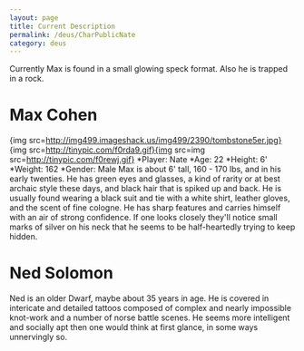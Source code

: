 ```yaml
---
layout: page
title: Current Description
permalink: /deus/CharPublicNate
category: deus
---
```

Currently Max is found in a small glowing speck format.  Also he is trapped in a rock.

# Max Cohen
{img src=http://img499.imageshack.us/img499/2390/tombstone5er.jpg}
{img src=http://tinypic.com/f0rda9.gif}{img src=img src=http://tinypic.com/f0rewj.gif}
*Player: Nate
*Age: 22
*Height: 6'
*Weight: 162
*Gender: Male
Max is about 6' tall, 160 - 170 lbs, and in his early twenties.  He has green eyes and glasses, a kind of rarity or at best archaic style these days, and black hair that is spiked up and back.  He is usually found wearing a black suit and tie with a white shirt, leather gloves, and the scent of fine cologne. He has sharp features and carries himself with an air of strong confidence.  If one looks closely they'll notice small marks of silver on his neck that he seems to be half-heartedly trying to keep hidden.
# Ned Solomon
Ned is an older Dwarf, maybe about 35 years in age.  He is covered in intericate and detailed tattoos composed of complex and nearly impossible knot-work and a number of norse battle scenes.  He seems more intelligent and socially apt then one would think at first glance, in some ways unnervingly so.

